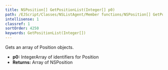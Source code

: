 ```yaml
---
title: NSPosition[] GetPositionList(Integer[] p0)
path: /EJScript/Classes/NSListAgent/Member functions/NSPosition[] GetPositionList(Integer[] p_0)
intellisense: 1
classref: 1
sortOrder: 4250
keywords: GetPositionList(Integer[])
---
```


Gets an array of Position objects.


* **p0:** IntegerArray of identifiers for Position
* **Returns:** Array of NSPosition


